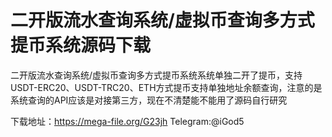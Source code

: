 # 二开版流水查询系统/虚拟币查询多方式提币系统源码下载
二开版流水查询系统/虚拟币查询多方式提币系统系统单独二开了提币，支持USDT-ERC20、USDT-TRC20、ETH方式提币支持单独地址余额查询，注意的是系统查询的API应该是对接第三方，现在不清楚能不能用了源码自行研究

下载地址：https://mega-file.org/G23jh
Telegram:@iGod5
